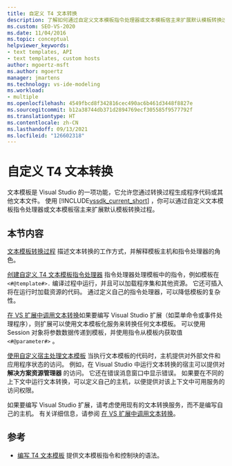 ```yaml
---
title: 自定义 T4 文本转换
description: 了解如何通过自定义文本模板指令处理器或文本模板宿主来扩展默认模板转换过程。
ms.custom: SEO-VS-2020
ms.date: 11/04/2016
ms.topic: conceptual
helpviewer_keywords:
- text templates, API
- text templates, custom hosts
author: mgoertz-msft
ms.author: mgoertz
manager: jmartens
ms.technology: vs-ide-modeling
ms.workload:
- multiple
ms.openlocfilehash: 4549fbcd8f342816cec490ac6b461d3448f8827e
ms.sourcegitcommit: b12a38744db371d2894769ecf305585f9577792f
ms.translationtype: HT
ms.contentlocale: zh-CN
ms.lasthandoff: 09/13/2021
ms.locfileid: "126602318"
---
```

# <a name="customize-t4-text-transformation"></a>自定义 T4 文本转换

文本模板是 Visual Studio 的一项功能，它允许您通过转换过程生成程序代码或其他文本文件。 使用 [!INCLUDE[vssdk_current_short](../modeling/includes/vssdk_current_short_md.md)] ，你可以通过自定义文本模板指令处理器或文本模板宿主来扩展默认模板转换过程。

## <a name="in-this-section"></a>本节内容

 [文本模板转换过程](../modeling/the-text-template-transformation-process.md) 描述文本转换的工作方式，并解释模板主机和指令处理器的角色。

 [创建自定义 T4 文本模板指令处理器](../modeling/creating-custom-t4-text-template-directive-processors.md) 指令处理器处理模板中的指令，例如模板在 `<#@template#>.` 编译过程中运行，并且可以加载程序集和其他资源。 它还可插入将在运行时加载资源的代码。 通过定义自己的指令处理器，可以降低模板的复杂性。

 [在 VS 扩展中调用文本转换](../modeling/invoking-text-transformation-in-a-vs-extension.md)如果要编写 Visual Studio 扩展（如菜单命令或事件处理程序），则扩展可以使用文本模板化服务来转换任何文本模板。 可以使用 Session 对象将参数数据传递到模板，并使用指令从模板内获取值 `<#@parameter#>` 。

 [使用自定义宿主处理文本模板](../modeling/processing-text-templates-by-using-a-custom-host.md) 当执行文本模板的代码时，主机提供对外部文件和应用程序状态的访问。 例如，在 Visual Studio 中运行文本转换的宿主可以提供对 **解决方案资源管理器** 的访问。 它还在错误消息窗口中显示错误。 如果要在不同的上下文中运行文本转换，可以定义自己的主机，以便提供对该上下文中可用服务的访问权限。

 如果要编写 Visual Studio 扩展，请考虑使用现有的文本转换服务，而不是编写自己的主机。 有关详细信息，请参阅 [在 VS 扩展中调用文本转换](../modeling/invoking-text-transformation-in-a-vs-extension.md)。

## <a name="reference"></a>参考

- [编写 T4 文本模板](../modeling/writing-a-t4-text-template.md) 提供文本模板指令和控制块的语法。
